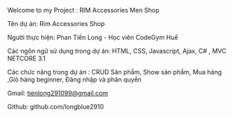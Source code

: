 Welcome to my Project : RIM Accessories Men Shop    

Tên dự án: Rim Accessories Shop  

Người thực hiện: Phan Tiến Long - Học viên CodeGym Huế  

Các ngôn ngữ sử dụng trong dự án:  HTML, CSS, Javascript, Ajax, C#  , MVC NETCORE 3.1 

Các chức năng trong dự án : CRUD Sản phẩm, Show sản phẩm, Mua hàng ,Giỏ hàng beginner, Đăng nhập và phân quyền 

Gmail: tienlong291099@gmail.com  

Github: github.com/longblue2910  


